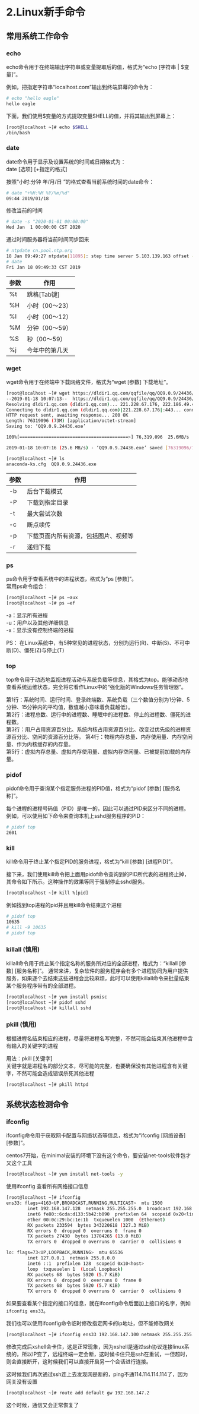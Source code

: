 # 2.Linux新手命令

## 常用系统工作命令

### echo

echo命令用于在终端输出字符串或变量提取后的值，格式为“echo [字符串 | $变量]”。  

例如，把指定字符串“localhost.com”输出到终端屏幕的命令为：  

```bash
# echo "hello eagle"
hello eagle
```

下面，我们使用$变量的方式提取变量SHELL的值，并将其输出到屏幕上：  

```bash
[root@localhost ~]# echo $SHELL
/bin/bash
```

### date

date命令用于显示及设置系统的时间或日期格式为：  
date [选项] [+指定的格式]  

按照“小时:分钟 年/月/日 ”的格式查看当前系统时间的date命令：  

```bash
# date "+%H:%M %Y/%m/%d"
09:44 2019/01/18
```

修改当前的时间  

```bash
# date -s "2020-01-01 00:00:00"
Wed Jan  1 00:00:00 CST 2020
```

通过时间服务器将当前时间同步回来  

```bash
# ntpdate cn.pool.ntp.org
18 Jan 09:49:27 ntpdate[11895]: step time server 5.103.139.163 offset -30031954.073538 sec
# date
Fri Jan 18 09:49:33 CST 2019
```

| 参数 | 作用        |
|----|-----------|
| %t | 跳格[Tab键]  |
| %H | 小时（00～23） |
| %I | 小时（00～12） |
| %M | 分钟（00～59） |
| %S | 秒（00～59）  |
| %j | 今年中的第几天   |

### wget

wget命令用于在终端中下载网络文件，格式为“wget [参数] 下载地址”。  

```bash
[root@localhost ~]# wget https://dldir1.qq.com/qqfile/qq/QQ9.0.9/24436/QQ9.0.9.24436.exe
--2019-01-18 10:07:13--  https://dldir1.qq.com/qqfile/qq/QQ9.0.9/24436/QQ9.0.9.24436.exe
Resolving dldir1.qq.com (dldir1.qq.com)... 221.228.67.176, 222.186.49.48, 222.186.49.45, ...
Connecting to dldir1.qq.com (dldir1.qq.com)|221.228.67.176|:443... connected.
HTTP request sent, awaiting response... 200 OK
Length: 76319096 (73M) [application/octet-stream]
Saving to: ‘QQ9.0.9.24436.exe’

100%[=========================================>] 76,319,096  25.6MB/s   in 2.8s   

2019-01-18 10:07:16 (25.6 MB/s) - ‘QQ9.0.9.24436.exe’ saved [76319096/76319096]

[root@localhost ~]# ls
anaconda-ks.cfg  QQ9.0.9.24436.exe
```

| 参数 | 作用                 |
|----|--------------------|
| -b | 后台下载模式             |
| -P | 下载到指定目录            |
| -t | 最大尝试次数             |
| -c | 断点续传               |
| -p | 下载页面内所有资源，包括图片、视频等 |
| -r | 递归下载               |

### ps

ps命令用于查看系统中的进程状态，格式为“ps [参数]”。  
常用ps命令组合：

```bash
[root@localhost ~]# ps –aux
[root@localhost ~]# ps –ef
```

-a：显示所有进程  
-u：用户以及其他详细信息  
-x：显示没有控制终端的进程  

PS： 在Linux系统中，有5种常见的进程状态，分别为运行(R)、中断(S)、不可中断(D)、僵死(Z)与停止(T)  

### top

top命令用于动态地监视进程活动与系统负载等信息，其格式为top。能够动态地查看系统运维状态，完全将它看作Linux中的“强化版的Windows任务管理器”。  

第1行：系统时间、运行时间、登录终端数、系统负载（三个数值分别为1分钟、5分钟、15分钟内的平均值，数值越小意味着负载越低）。  
第2行：进程总数、运行中的进程数、睡眠中的进程数、停止的进程数、僵死的进程数。  
第3行：用户占用资源百分比、系统内核占用资源百分比、改变过优先级的进程资源百分比、空闲的资源百分比等。
第4行：物理内存总量、内存使用量、内存空闲量、作为内核缓存的内存量。  
第5行：虚拟内存总量、虚拟内存使用量、虚拟内存空闲量、已被提前加载的内存量。  

### pidof

pidof命令用于查询某个指定服务进程的PID值，格式为“pidof [参数] [服务名称]”。  

每个进程的进程号码值（PID）是唯一的，因此可以通过PID来区分不同的进程。例如，可以使用如下命令来查询本机上sshd服务程序的PID：  

```bash
# pidof top
2601
```

### kill

kill命令用于终止某个指定PID的服务进程，格式为“kill [参数] [进程PID]”。  

接下来，我们使用kill命令把上面用pidof命令查询到的PID所代表的进程终止掉，其命令如下所示。这种操作的效果等同于强制停止sshd服务。  

```bash
[root@localhost ~]# kill %[pid]
```

例如找到top进程的pid并且用kill命令结束这个进程  

```bash
# pidof top
10635
# kill -9 10635
# pidof top
```

### killall (慎用)

killall命令用于终止某个指定名称的服务所对应的全部进程，格式为：“killall [参数] [服务名称]”。
通常来讲，复杂软件的服务程序会有多个进程协同为用户提供服务，如果逐个去结束这些进程会比较麻烦，此时可以使用killall命令来批量结束某个服务程序带有的全部进程。  

```bash
[root@localhost ~]# yum install psmisc
[root@localhost ~]# pidof sshd
[root@localhost ~]# killall sshd
```

### pkill (慎用)

根据进程名结束相应的进程，尽量将进程名写完整，不然可能会结束其他进程中含有输入的关键字的进程  

用法：pkill [关键字]  
关键字就是进程名的部分文本，尽可能的完整，也要确保没有其他进程含有关键字，不然可能会造成错误杀死其他进程  

```bash
[root@localhost ~]# pkill httpd
```

## 系统状态检测命令

### ifconfig

ifconfig命令用于获取网卡配置与网络状态等信息，格式为“ifconfig [网络设备] [参数]”。  

centos7开始，在minimal安装的环境下没有这个命令，要安装net-tools软件包才又这个工具  

```bash
[root@localhost ~]# yum install net-tools -y
```

使用ifconfig 查看所有网络接口信息  

```bash
[root@localhost ~]# ifconfig 
ens33: flags=4163<UP,BROADCAST,RUNNING,MULTICAST>  mtu 1500
        inet 192.168.147.128  netmask 255.255.255.0  broadcast 192.168.147.255
        inet6 fe80::6cda:d133:5b42:b090  prefixlen 64  scopeid 0x20<link>
        ether 00:0c:29:bc:1e:1b  txqueuelen 1000  (Ethernet)
        RX packets 233594  bytes 343220618 (327.3 MiB)
        RX errors 0  dropped 0  overruns 0  frame 0
        TX packets 27430  bytes 13704265 (13.0 MiB)
        TX errors 0  dropped 0 overruns 0  carrier 0  collisions 0

lo: flags=73<UP,LOOPBACK,RUNNING>  mtu 65536
        inet 127.0.0.1  netmask 255.0.0.0
        inet6 ::1  prefixlen 128  scopeid 0x10<host>
        loop  txqueuelen 1  (Local Loopback)
        RX packets 68  bytes 5920 (5.7 KiB)
        RX errors 0  dropped 0  overruns 0  frame 0
        TX packets 68  bytes 5920 (5.7 KiB)
        TX errors 0  dropped 0 overruns 0  carrier 0  collisions 0
```

如果要查看某个指定的接口的信息，就在ifconfig命令后面加上接口的名字，例如 ```ifconfig ens33```。  

我们也可以使用ifconfig命令临时修改指定网卡的ip地址，但不能修改网关  

```bash
[root@localhost ~]# ifconfig ens33 192.168.147.100 netmask 255.255.255.0
```

修改完成后xshell会卡住，这是正常现象，因为xshell是通过ssh协议连接linux系统的，所以IP变了，远程终端一定会断，这时候卡住只是ssh在重试，一但超时，则会直接断开，这时候我们可以直接开启另一个会话进行连接。  

这时候我们再次通过ssh连上去发现网是断的，ping不通114.114.114.114了，因为网关没有设置  

```bash
[root@localhost ~]# route add default gw 192.168.147.2
```

这个时候，通信又会正常恢复了  

